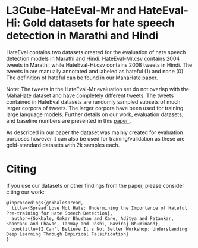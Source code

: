 # L3Cube-HateEval-Mr and HateEval-Hi: Gold datasets for hate speech detection in Marathi and Hindi

HateEval contains two datasets created for the evaluation of hate speech detection models in Marathi and Hindi. 
HateEval-Mr.csv contains 2004 tweets in Marathi, while HateEval-Hi.csv contains 2008 tweets in Hindi. 
The tweets in are manually annotated and labeled as hateful (1) and none (0). The definition of hateful can be found in our <a href='https://arxiv.org/abs/2203.13778'> MahaHate </a> paper.

Note: The tweets in the HateEval-Mr evaluation set do not overlap with the MahaHate dataset and have completely different tweets. 
The tweets contained in HateEval datasets are randomly sampled subsets of much larger corpora of tweets. 
The larger corpora have been used for training large language models. Further details on our work, evaluation datasets, and baseline numbers are presented in this <a href="https://arxiv.org/abs/2210.04267"> paper </a>.

As described in our paper the dataset was mainly created for evaluation purposes however it can also be used for training/validation as these are gold-standard datasets with 2k samples each. 

# Citing
If you use our datasets or other findings from the paper, please consider citing our work:
```
@inproceedings{gokhalespread,
  title={Spread Love Not Hate: Undermining the Importance of Hateful Pre-training for Hate Speech Detection},
  author={Gokhale, Omkar Bhushan and Kane, Aditya and Patankar, Shantanu and Chavan, Tanmay and Joshi, Raviraj Bhuminand},
  booktitle={I Can't Believe It's Not Better Workshop: Understanding Deep Learning Through Empirical Falsification}
}
```
